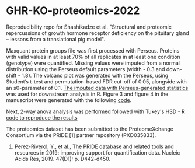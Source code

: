 # GHR-KO-proteomics-2022

Reproducibility repo for Shashikadze et al. "Structural and proteomic repercussions of growth hormone receptor deficiency on the pituitary gland – lessons from a translational pig model".

Maxquant protein groups file was first processed with Perseus. Proteins with valid values in at least 70% of all replicates in at least one condition (genotype) were quantified. Missing values were imputed from a normal distribution using the Perseus default parameters (width - 0.3 and down-shift - 1.8). The volcano plot was generated with the Perseus, using Student’s t-test and permutation-based FDR cut-off of 0.05, alongside with an s0-parameter of 0.1. [The imputed data with Perseus-generated statistics](https://github.com/ShashikadzeB/GHR-KO-proteomics-2022/blob/main/input%20files/perseus_output.txt) was used for downstream analysis in R. Figure 3 and figure 4 in the manuscript were generated with the following [code](https://github.com/ShashikadzeB/GHR-KO-proteomics-2022/blob/main/figure3_figure4.md).

Next, 2-way anova analysis was performed followed with Tukey's HSD - [R code to reproduce the results](https://github.com/ShashikadzeB/GHR-KO-proteomics-2022/blob/main/ANOVA%20analysis/ANOVA_THSD.md)

The proteomics dataset has been submitted to the ProteomeXchange Consortium via the PRIDE [1] partner repository (PXD035833). 

1. Perez-Riverol, Y., et al., The PRIDE database and related tools and resources in 2019: improving support for quantification data. Nucleic Acids Res, 2019. 47(D1): p. D442-d450.
